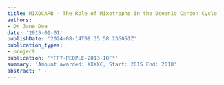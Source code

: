 ```yaml
---
title: MIXOCARB - The Role of Mixotrophs in the Oceanic Carbon Cycle
authors:
- Dr Jane Doe
date: '2015-01-01'
publishDate: '2024-08-14T09:35:58.236051Z'
publication_types:
- project
publication: '*FP7-PEOPLE-2013-IOF*'
summary: 'Amount awarded: XXXX€, Start: 2015 End: 2018'
abstract: ' - '
---
```


